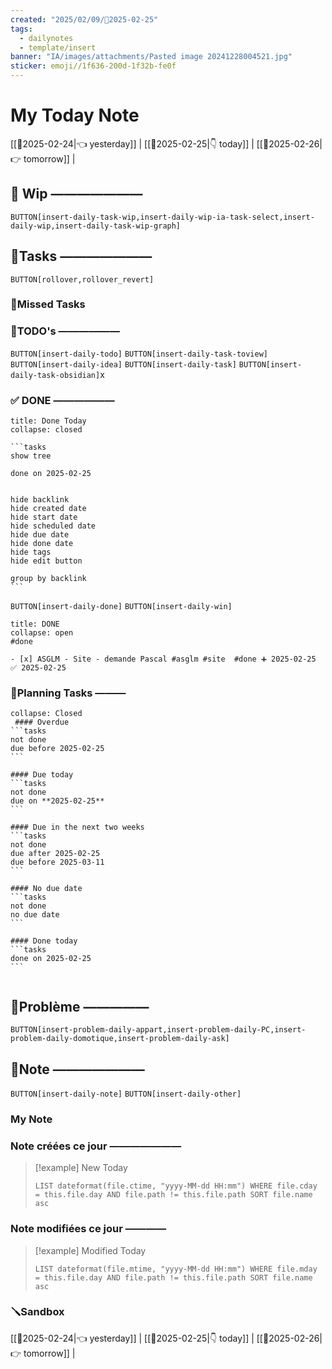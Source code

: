 ```yaml
---
created: "2025/02/09/📒2025-02-25"
tags:
  - dailynotes
  - template/insert
banner: "IA/images/attachments/Pasted image 20241228004521.jpg"
sticker: emoji//1f636-200d-1f32b-fe0f
---
```

# My Today Note

[[📒2025-02-24|👈 yesterday]] | [[📒2025-02-25|👇 today]] | [[📒2025-02-26|👉 tomorrow]] |

## 🚧 Wip ———————

`BUTTON[insert-daily-task-wip,insert-daily-wip-ia-task-select,insert-daily-wip,insert-daily-task-wip-graph]`




## 🚀Tasks ———————

`BUTTON[rollover,rollover_revert]`
### 🥷Missed Tasks


### 📎TODO's ——————

`BUTTON[insert-daily-todo]` `BUTTON[insert-daily-task-toview]` `BUTTON[insert-daily-idea]`  `BUTTON[insert-daily-task]` `BUTTON[insert-daily-task-obsidian]`x

 
### ✅ DONE ——————

``````ad-tip
title: Done Today
collapse: closed

```tasks
show tree 

done on 2025-02-25


hide backlink
hide created date
hide start date
hide scheduled date
hide due date
hide done date
hide tags
hide edit button

group by backlink
```

``````

 `BUTTON[insert-daily-done]` `BUTTON[insert-daily-win]`
 

`````ad-done
title: DONE
collapse: open
#done 

- [x] ASGLM - Site - demande Pascal #asglm #site  #done ➕ 2025-02-25 ✅ 2025-02-25

`````

 

### 📅Planning Tasks ———

``````ad-cite
collapse: Closed
 #### Overdue
```tasks
not done
due before 2025-02-25
```

#### Due today
```tasks
not done
due on **2025-02-25**
```

#### Due in the next two weeks
```tasks
not done
due after 2025-02-25
due before 2025-03-11
```

#### No due date
```tasks
not done
no due date
```

#### Done today
```tasks
done on 2025-02-25
```


``````





## 🚨Problème —————

`BUTTON[insert-problem-daily-appart,insert-problem-daily-PC,insert-problem-daily-domotique,insert-problem-daily-ask]`

## 📝Note ———————

`BUTTON[insert-daily-note]` `BUTTON[insert-daily-other]`
### My Note


### Note créées ce jour ———————
> [!example] New Today
> ```dataview
> LIST dateformat(file.ctime, "yyyy-MM-dd HH:mm") WHERE file.cday = this.file.day AND file.path != this.file.path SORT file.name asc
> ```
> 
### Note modifiées ce jour ————
> [!example] Modified Today
> ```dataview 
> LIST dateformat(file.mtime, "yyyy-MM-dd HH:mm") WHERE file.mday = this.file.day AND file.path != this.file.path SORT file.name asc
> ```
> 



### 🪛Sandbox 







[[📒2025-02-24|👈 yesterday]] | [[📒2025-02-25|👇 today]] | [[📒2025-02-26|👉 tomorrow]] |
